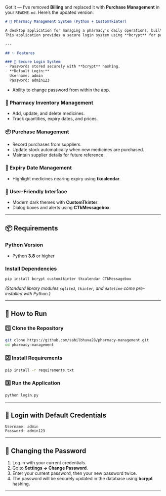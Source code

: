 Got it — I’ve removed **Billing** and replaced it with **Purchase Management** in your `README.md`.
Here’s the updated version:

````markdown
# 💊 Pharmacy Management System (Python + CustomTkinter)

A desktop application for managing a pharmacy’s daily operations, built with **Python**, **CustomTkinter**, and **SQLite3**.  
This application provides a secure login system using **bcrypt** for password hashing, a modern GUI with **CustomTkinter**, a date picker with **tkcalendar**, and user-friendly notifications via **CTkMessagebox**.

---

## ✨ Features

### 🔐 Secure Login System
- Passwords stored securely with **bcrypt** hashing.
- **Default Login:**
  Username: admin
  Password: admin123
````

* Ability to change password from within the app.

### 💊 Pharmacy Inventory Management

* Add, update, and delete medicines.
* Track quantities, expiry dates, and prices.

### 📦 Purchase Management

* Record purchases from suppliers.
* Update stock automatically when new medicines are purchased.
* Maintain supplier details for future reference.

### 📅 Expiry Date Management

* Highlight medicines nearing expiry using **tkcalendar**.

### 🎨 User-Friendly Interface

* Modern dark themes with **CustomTkinter**.
* Dialog boxes and alerts using **CTkMessagebox**.

---

## 📦 Requirements

### Python Version

* Python **3.8** or higher

### Install Dependencies

```bash
pip install bcrypt customtkinter tkcalendar CTkMessagebox
```

*(Standard library modules `sqlite3`, `tkinter`, and `datetime` come pre-installed with Python.)*

---

## 🚀 How to Run

### 1️⃣ Clone the Repository

```bash
git clone https://github.com/sahilbhuva28/pharmacy-management.git
cd pharmacy-management
```

### 2️⃣ Install Requirements

```bash
pip install -r requirements.txt
```

### 3️⃣ Run the Application

```bash
python login.py
```

---

## 🔑 Login with Default Credentials

```text
Username: admin
Password: admin123
```

---

## 🔄 Changing the Password

1. Log in with your current credentials.
2. Go to **Settings → Change Password**.
3. Enter your current password, then your new password twice.
4. The password will be securely updated in the database using **bcrypt** hashing.

---



